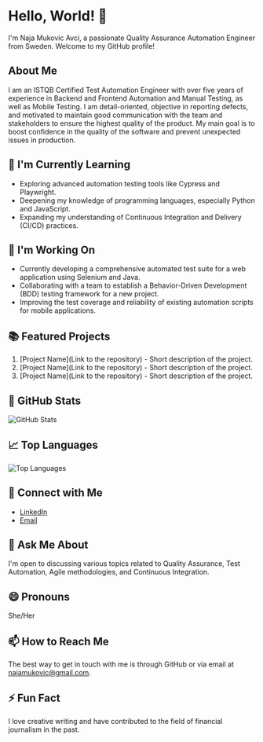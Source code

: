 # Hello, World! 👋

I'm Naja Mukovic Avci, a passionate Quality Assurance Automation Engineer from Sweden. Welcome to my GitHub profile!

## About Me

I am an ISTQB Certified Test Automation Engineer with over five years of experience in Backend and Frontend Automation and Manual Testing, as well as Mobile Testing. I am detail-oriented, objective in reporting defects, and motivated to maintain good communication with the team and stakeholders to ensure the highest quality of the product. My main goal is to boost confidence in the quality of the software and prevent unexpected issues in production.

## 🌱 I'm Currently Learning

- Exploring advanced automation testing tools like Cypress and Playwright.
- Deepening my knowledge of programming languages, especially Python and JavaScript.
- Expanding my understanding of Continuous Integration and Delivery (CI/CD) practices.

## 🔭 I'm Working On

- Currently developing a comprehensive automated test suite for a web application using Selenium and Java.
- Collaborating with a team to establish a Behavior-Driven Development (BDD) testing framework for a new project.
- Improving the test coverage and reliability of existing automation scripts for mobile applications.

## 📚 Featured Projects

1. [Project Name](Link to the repository) - Short description of the project.
2. [Project Name](Link to the repository) - Short description of the project.
3. [Project Name](Link to the repository) - Short description of the project.

## 🌟 GitHub Stats

![GitHub Stats](https://github-readme-stats.vercel.app/api?username=najamavci&show_icons=true&hide=prs,contribs&count_private=true&theme=radical)

## 📈 Top Languages

![Top Languages](https://github-readme-stats.vercel.app/api/top-langs/?username=najamavci&layout=compact&theme=radical)

## 🤝 Connect with Me

- [LinkedIn](www.linkedin.com/in/naja-mukovic-avci)
- [Email](najamukovic@gmail.com)

## 💬 Ask Me About

I'm open to discussing various topics related to Quality Assurance, Test Automation, Agile methodologies, and Continuous Integration.

## 😄 Pronouns

She/Her

## 📫 How to Reach Me

The best way to get in touch with me is through GitHub or via email at najamukovic@gmail.com.

## ⚡ Fun Fact

I love creative writing and have contributed to the field of financial journalism in the past.

